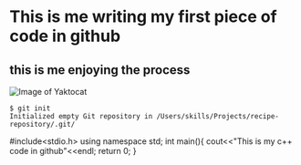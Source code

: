 # This is me writing my first piece of code in github
## this is me enjoying the process 
![Image of Yaktocat](https://octodex.github.com/images/yaktocat.png)
```
$ git init
Initialized empty Git repository in /Users/skills/Projects/recipe-repository/.git/
```
#include<stdio.h>
using namespace std;
int main(){
cout<<"This is my c++ code in github"<<endl;
return 0;
}
